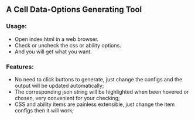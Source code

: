 
## A Cell Data-Options Generating Tool

### Usage:

* Open index.html in a web browser.
* Check or uncheck the css or ability options.
* And you will get what you want. 

### Features:

- No need to click buttons to generate, just change the configs and the output will be updated automatically;
- The corresponding json string will be highlighted when been hovered or chosen, very convenient for your checking;
- CSS and ability items are painless extensible, just change the item configs then it will work;
